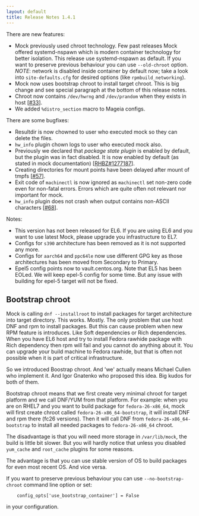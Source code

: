 ```yaml
---
layout: default
title: Release Notes 1.4.1
---
```


There are new features:

* Mock previously used chroot technology. Few past releases Mock offered systemd-nspawn which is modern container technology for better isolation. This release use systemd-nspawn as default. If you want to preserve previous behaviour you can use `--old-chroot` option. *NOTE*: network is disabled inside container by default now; take a look into `site-defaults.cfg` for desired options (like `rpmbuild_networking`).
* Mock now uses bootstrap chroot to install target chroot. This is big change and see special paragraph at the bottom of this release notes.
* Chroot now contains `/dev/hwrng` and `/dev/prandom` when they exists in host [[#33](https://github.com/rpm-software-management/mock/issues/33)].
* We added `%distro_section` macro to Mageia configs.

There are some bugfixes:

* Resultdir is now chowned to user who executed mock so they can delete the files.
* `hw_info` plugin chown logs to user who executed mock also.
* Previously we declared that *package state plugin* is enabled by default, but the plugin was in fact disabled. It is now enabled by default (as stated in mock documentation) [[RHBZ#1277187](https://bugzilla.redhat.com/show_bug.cgi?id=1277187)].
* Creating directories for mount points have been delayed after mount of tmpfs [[#57](https://github.com/rpm-software-management/mock/issues/57)].
* Exit code of `machinectl` is now ignored as `machinectl` set non-zero code even for non-fatal errors. Errors which are quite often not relevant nor important for mock.
* `hw_info` plugin does not crash when output contains non-ASCII characters [[#68](https://github.com/rpm-software-management/mock/issues/68)].


Notes:
* This version has not been released for EL6. If you are using EL6 and you want to use latest Mock, please upgrade you infrastructure to EL7.
* Configs for `s390` architecture has been removed as it is not supported any more.
* Configs for `aarch64` and `ppc64le` now use different GPG key as those architectures has been moved from Secondary to Primary.
* Epel5 config points now to vault.centos.org. Note that EL5 has been EOLed. We will keep epel-5 config for some time. But any issue with building for epel-5 target will not be fixed.

## Bootstrap chroot

Mock is calling `dnf --installroot` to install packages for target architecture into target directory. This works. Mostly. The only problem that use host DNF and rpm to install packages. But this can cause problem when new RPM feature is introduces. Like Soft dependencies or Rich dependencies. When you have EL6 host and try to install Fedora rawhide package with Rich dependency then rpm will fail and you cannot do anything about it. You can upgrade your build machine to Fedora rawhide, but that is often not possible when it is part of critical infrastructure.

So we introduced Boostrap chroot. And 'we' actually means Michael Cullen who implement it. And Igor Gnatenko who proposed this idea. Big kudos for both of them.

Bootstrap chroot means that we first create very minimal chroot for target platform and we call DNF/YUM from that platform. For example: when you are on RHEL7 and you want to build package for `fedora-26-x86_64`, mock will first create chroot called `fedora-26-x86_64-bootstrap`, it will install DNF and rpm there (fc26 versions). Then it will call DNF from `fedora-26-x86_64-bootstrap` to install all needed packages to `fedora-26-x86_64` chroot.

The disadvantage is that you will need more storage in `/var/lib/mock`, the build is little bit slower. But you will hardly notice that unless you disabled `yum_cache` and `root_cache` plugins for some reasons.

The advantage is that you can use stable version of OS to build packages for even most recent OS. And vice versa.

If you want to preserve previous behaviour you can use `--no-bootstrap-chroot` command line option or set:

```
    config_opts['use_bootstrap_container'] = False
```

in your configuration.
